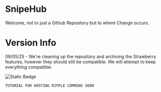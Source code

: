 # SnipeHub
Welcome, not to just a Github Repository but to where Change occurs.

# Version Info
09/05/25 - We're cleaning up the repository and archiving the Strawberry features, however they should still be compatible. We will attempt to keep everything compatible.

![Static Badge](https://img.shields.io/badge/Powered_by:-SnipeHub-blue)

```
TUTORIAL FOR HOSTING RIPPLE COMMING SOON
```

